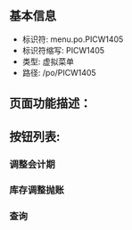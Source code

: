 
## 基本信息

- 标识符: menu.po.PICW1405
- 标识符缩写: PICW1405
- 类型: 虚拟菜单
- 路径: /po/PICW1405

## 页面功能描述：





## 按钮列表:


### 调整会计期



### 库存调整抛账



### 查询


